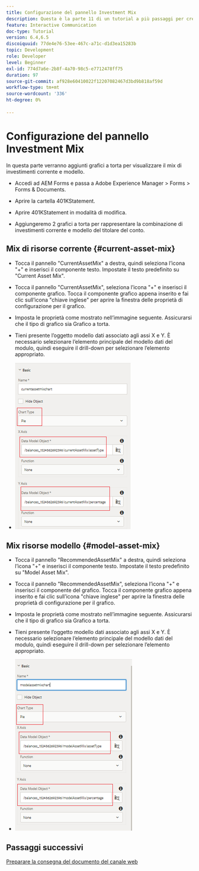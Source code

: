 ```yaml
---
title: Configurazione del pannello Investment Mix
description: Questa è la parte 11 di un tutorial a più passaggi per creare il tuo primo documento di comunicazione interattiva.In questa parte, aggiungeremo dei grafici a torta per visualizzare il mix di investimenti attuale e di modello.
feature: Interactive Communication
doc-type: Tutorial
version: 6.4,6.5
discoiquuid: 77de4e76-53ee-467c-a71c-d1d3ea15283b
topic: Development
role: Developer
level: Beginner
exl-id: 774d7a6e-2b8f-4a70-98c5-e7712478ff75
duration: 97
source-git-commit: af928e60410022f12207082467d3bd9b818af59d
workflow-type: tm+mt
source-wordcount: '336'
ht-degree: 0%

---
```


# Configurazione del pannello Investment Mix

In questa parte verranno aggiunti grafici a torta per visualizzare il mix di investimenti corrente e modello.

* Accedi ad AEM Forms e passa a Adobe Experience Manager > Forms > Forms &amp; Documents.

* Aprire la cartella 401KStatement.

* Aprire 401KStatement in modalità di modifica.

* Aggiungeremo 2 grafici a torta per rappresentare la combinazione di investimenti corrente e modello del titolare del conto.

## Mix di risorse corrente {#current-asset-mix}

* Tocca il pannello &quot;CurrentAssetMix&quot; a destra, quindi seleziona l’icona &quot;+&quot; e inserisci il componente testo. Impostate il testo predefinito su &quot;Current Asset Mix&quot;.

* Tocca il pannello &quot;CurrentAssetMix&quot;, seleziona l’icona &quot;+&quot; e inserisci il componente grafico. Tocca il componente grafico appena inserito e fai clic sull’icona &quot;chiave inglese&quot; per aprire la finestra delle proprietà di configurazione per il grafico.

* Imposta le proprietà come mostrato nell’immagine seguente. Assicurarsi che il tipo di grafico sia Grafico a torta.

* Tieni presente l’oggetto modello dati associato agli assi X e Y. È necessario selezionare l’elemento principale del modello dati del modulo, quindi eseguire il drill-down per selezionare l’elemento appropriato.

* ![currentassetmix](assets/currentassetmixchart.png)

## Mix risorse modello {#model-asset-mix}

* Tocca il pannello &quot;RecommendedAssetMix&quot; a destra, quindi seleziona l’icona &quot;+&quot; e inserisci il componente testo. Impostate il testo predefinito su &quot;Model Asset Mix&quot;.

* Tocca il pannello &quot;RecommendedAssetMix&quot;, seleziona l’icona &quot;+&quot; e inserisci il componente del grafico. Tocca il componente grafico appena inserito e fai clic sull’icona &quot;chiave inglese&quot; per aprire la finestra delle proprietà di configurazione per il grafico.

* Imposta le proprietà come mostrato nell’immagine seguente. Assicurarsi che il tipo di grafico sia Grafico a torta.

* Tieni presente l’oggetto modello dati associato agli assi X e Y. È necessario selezionare l’elemento principale del modello dati del modulo, quindi eseguire il drill-down per selezionare l’elemento appropriato.

* ![assettype](assets/modelassettypechart.png)

## Passaggi successivi

[Preparare la consegna del documento del canale web](./parttwelve.md)
